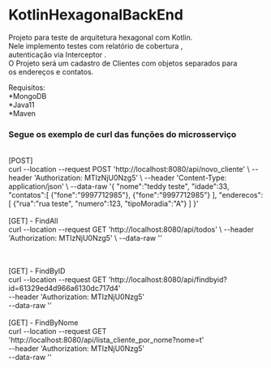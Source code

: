 # KotlinHexagonalBackEnd
Projeto para teste de arquitetura hexagonal com Kotlin. </br> 
Nele implemento testes com relatório de cobertura , </br>
autenticação via Interceptor . </br>
O Projeto será um cadastro de Clientes com objetos separados para </br>
os endereços e contatos. 
</br>

Requisitos: </br>
*MongoDB </br>
*Java11 </br>
*Maven </br>


<h3> Segue os exemplo de curl das funções do microsserviço</h3>
</br>
[POST] </br>
curl --location --request POST 'http://localhost:8080/api/novo_cliente' \
--header 'Authorization: MTIzNjU0Nzg5' \
--header 'Content-Type: application/json' \
--data-raw '{
"nome":"teddy teste",
"idade":33,
"contatos":[
{"fone":"9997712985"},
{"fone":"9997712985"}
],
"enderecos":[
{"rua":"rua teste",
"numero":123,
"tipoMoradia":"A"}
]
}'
</br></br>
[GET] - FindAll </br>
curl --location --request GET 'http://localhost:8080/api/todos' \
--header 'Authorization: MTIzNjU0Nzg5' \
--data-raw ''

</br></br>
[GET] - FindByID </br>
curl --location --request GET 'http://localhost:8080/api/findbyid?id=61329ed4d966a6130dc717d4' \
--header 'Authorization: MTIzNjU0Nzg5' \
--data-raw ''
</br></br>
[GET] - FindByNome </br>
curl --location --request GET 'http://localhost:8080/api/lista_cliente_por_nome?nome=t' \
--header 'Authorization: MTIzNjU0Nzg5' \
--data-raw ''
</br>
